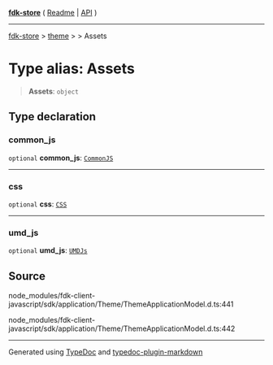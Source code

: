 [**fdk-store**](../../../README.md) ( [Readme](../../../README.md) \| [API](../../../API.md) )

---

[fdk-store](../../../API.md) > [theme](../../README.md) > [<internal>](../README.md) > Assets

# Type alias: Assets

> **Assets**: `object`

## Type declaration

### common_js

`optional` **common_js**: [`CommonJS`](type-alias.CommonJS.md)

---

### css

`optional` **css**: [`CSS`](type-alias.CSS.md)

---

### umd_js

`optional` **umd_js**: [`UMDJs`](type-alias.UMDJs.md)

## Source

node_modules/fdk-client-javascript/sdk/application/Theme/ThemeApplicationModel.d.ts:441

node_modules/fdk-client-javascript/sdk/application/Theme/ThemeApplicationModel.d.ts:442

---

Generated using [TypeDoc](https://typedoc.org/) and [typedoc-plugin-markdown](https://www.npmjs.com/package/typedoc-plugin-markdown)
